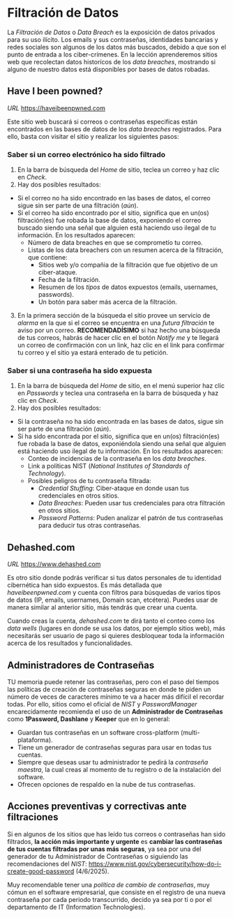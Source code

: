 # Filtración de Datos

La _Filtración de Datos_ o _Data Breach_ es la exposición de datos privados para su uso ilícito. Los emails y sus contraseñas, identidades bancarias y redes sociales son algunos de los datos más buscados, debido a que son el punto de entrada a los ciber-crímenes. En la lección aprenderemos sitios web que recolectan datos historícos de los _data breaches_, mostrando si alguno de nuestro datos está disponibles por bases de datos robadas.

## Have I been powned?

_URL_
https://haveibeenpwned.com

Este sitio web buscará si correos o contraseñas especifícas están encontrados en las bases de datos de los _data breaches_ registrados. Para ello, basta con visitar el sitio y realizar los siguientes pasos:

### Saber si un correo electrónico ha sido filtrado 

1. En la barra de búsqueda del _Home_ de sitio, teclea un correo y haz clic en _Check_.
2. Hay dos posibles resultados:

  - Si el correo no ha sido encontrado en las bases de datos, el correo sigue sin ser parte de una filtración (_aún_).
  - Si el correo ha sido encontrado por el sitio, significa que en un(os) filtración(es) fue robada la base de datos, exponiendo el correo buscado siendo una señal que alguien está haciendo uso ilegal de tu información. En los resultados aparecen:
    - Número de data breaches en que se comprometío tu correo.
    - Listas de los data breachers con un resumen acerca de la filtración, que contiene:
        - Sitios web y/o compañia de la filtración que fue objetivo de un ciber-ataque. 
        - Fecha de la filtración.
        - Resumen de los _tipos_ de datos expuestos (emails, usernames, passwords).
        - Un botón para saber más acerca de la filtración.

3. En la primera sección de la búsqueda el sitio provee un servicio de _alarma_ en la que si el correo se encuentra en una _futura filtración_ te aviso por un correo. **RECOMENDADÍSIMO** si haz hecho una búsqueda de tus correos, habrás de hacer clic en el botón _Notify me_ y te llegará un correo de confirmación con un link, haz clic en el link para confirmar tu correo y el sitio ya estará enterado de tu petición.

### Saber si una contraseña ha sido expuesta

1. En la barra de búsqueda del _Home_ de sitio, en el menú superior haz clic en _Passwords_ y teclea una contraseña en la barra de búsqueda y haz clic en _Check_.
2. Hay dos posibles resultados:

  - Si la contraseña no ha sido encontrada en las bases de datos, sigue sin ser parte de una filtración (_aún_).
  - Si ha sido encontrada por el sitio, significa que en un(os) filtración(es) fue robada la base de datos, exponiéndola siendo una señal que alguien está haciendo uso ilegal de tu información. En los resultados aparecen:
    - Conteo de incidencias de la contraseña en los _data breaches_.
    - Link a políticas NIST (_National Institutes of Standards of Technology_).
    - Posibles peligros de tu contraseña filtrada:
      - _Credential Stuffing_: Ciber-ataque en donde usan tus credenciales en otros sitios.
      - _Data Breaches_: Pueden usar tus credenciales para otra filtración en otros sitios.
      - _Password Patterns_: Puden analizar el patrón de tus contraseñas para deducir tus otras contraseñas.

## Dehashed.com

_URL_
https://www.dehashed.com

Es otro sitio donde podrás verificar si tus datos personales de tu identidad cibernética han sido expuestos. Es más detallada que _haveibeenpwned.com_ y cuenta con filtros para búsquedas de varios tipos de datos (IP, emails, usernames, Domain scan, etcétera). Puedes usar de manera similar al anterior sitio, más tendrás que crear una cuenta.

Cuando creas la cuenta, _dehashed.com_ te dirá tanto el conteo como los _data wells_ (lugares en donde se usa los datos, por ejemplo sitios web), más necesitarás ser usuario de pago si quieres desbloquear toda la información acerca de los resultados y funcionalidades.

## Administradores de Contraseñas

TU memoria puede retener las contraseñas, pero con el paso del tiempos las políticas de creación de contraseñas seguras en donde te piden un número de veces de caracteres mínimo te va a hacer más difícil el recordar todas. Por ello, sitios como el oficial de _NIST_ y _PasswordManager_ encarecidamente recomienda el uso de un **Administrador de Contraseñas** como **1Password, Dashlane** y **Keeper** que en lo general:

- Guardan tus contraseñas en un software cross-platform (multi-plataforma).
- Tiene un generador de contraseñas seguras para usar en todas tus cuentas.
- Siempre que deseas usar tu administrador te pedirá la _contraseña maestra_, la cual creas al momento de tu registro o de la instalación del software.
- Ofrecen opciones de respaldo en la nube de tus contraseñas.

## Acciones preventivas y correctivas ante filtraciones

Si en algunos de los sitios que has leído tus correos o contraseñas han sido filtrados, **la acción más importante y urgente** es **cambiar las contraseñas de tus cuentas filtradas por unas más seguras**, ya sea por una del generador de tu Administrador de Contraseñas o siguiendo las recomendaciones del _NIST_: https://www.nist.gov/cybersecurity/how-do-i-create-good-password (4/6/2025).

Muy recomendable tener una _política de cambio de contraseñas_, muy cómun en el software empresarial, que consiste en el registro de una nueva contraseña por cada periodo transcurrido, decido ya sea por ti o por el departamento de IT (Information Technologies).
